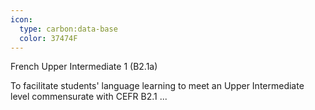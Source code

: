 ```yaml
---
icon:
  type: carbon:data-base
  color: 37474F
---
```

French Upper Intermediate 1 (B2.1a)

To facilitate students' language learning to meet an Upper Intermediate level commensurate with CEFR B2.1 ... 

